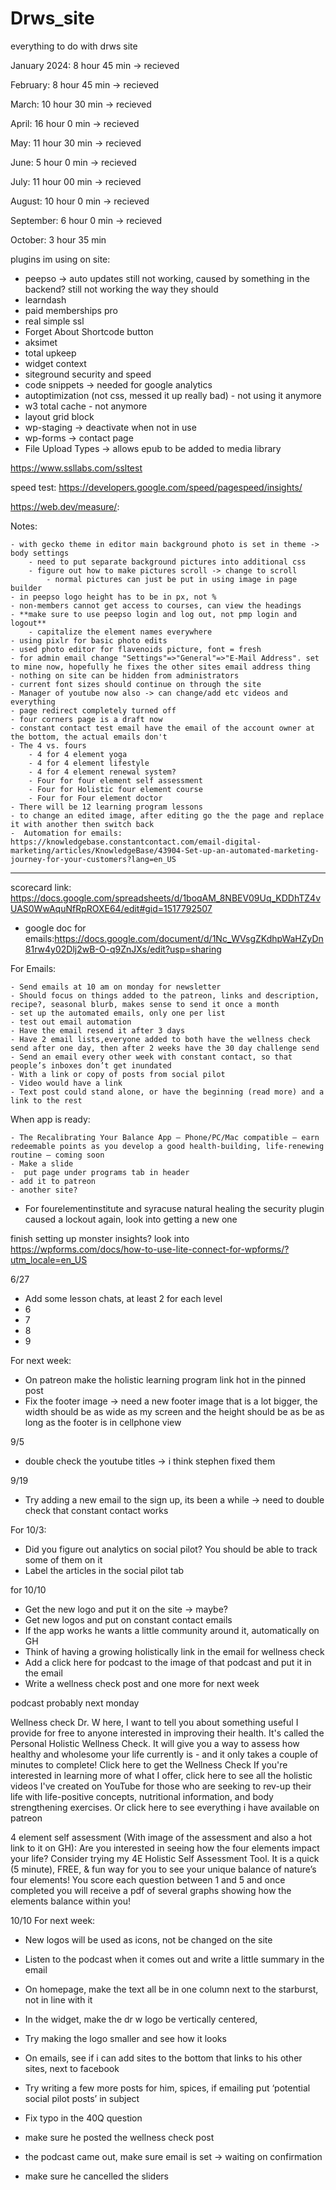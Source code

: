 # Drws_site
everything to do with drws site

January 2024: 8 hour 45 min -> recieved

February: 8 hour 45 min -> recieved

March: 10 hour 30 min -> recieved

April: 16 hour 0 min -> recieved

May: 11 hour 30 min -> recieved

June: 5 hour 0 min -> recieved

July: 11 hour 00 min -> recieved

August: 10 hour 0 min -> recieved

September: 6 hour 0 min -> recieved

October:  3 hour 35 min

plugins im using on site:

- peepso -> auto updates still not working, caused by something in the backend? still not working the way they should
- learndash 
- paid memberships pro
- real simple ssl 
- Forget About Shortcode button 
- aksimet
- total upkeep
- widget context
- siteground security and speed
- code snippets -> needed for google analytics
- autoptimization (not css, messed it up really bad) - not using it anymore
- w3 total cache - not anymore
- layout grid block
- wp-staging -> deactivate when not in use
- wp-forms -> contact page
- File Upload Types -> allows epub to be added to media library

https://www.ssllabs.com/ssltest


speed test:
https://developers.google.com/speed/pagespeed/insights/

https://web.dev/measure/:

Notes:

	- with gecko theme in editor main background photo is set in theme -> body settings
		- need to put separate background pictures into additional css
		- figure out how to make pictures scroll -> change to scroll
			- normal pictures can just be put in using image in page builder
	- in peepso logo height has to be in px, not %
	- non-members cannot get access to courses, can view the headings 
	- **make sure to use peepso login and log out, not pmp login and logout**
		- capitalize the element names everywhere
	- using pixlr for basic photo edits
	- used photo editor for flavenoids picture, font = fresh
	- for admin email change "Settings"=>"General"=>"E-Mail Address". set to mine now, hopefully he fixes the other sites email address thing
	- nothing on site can be hidden from administrators
	- current font sizes should continue on through the site
	- Manager of youtube now also -> can change/add etc videos and everything
	- page redirect completely turned off
	- four corners page is a draft now
 	- constant contact test email have the email of the account owner at the bottom, the actual emails don't
	- The 4 vs. fours
		- 4 for 4 element yoga
		- 4 for 4 element lifestyle
		- 4 for 4 element renewal system?
		- Four for four element self assessment
		- Four for Holistic four element course
		- Four for Four element doctor
 	- There will be 12 learning program lessons
  	- to change an edited image, after editing go the the page and replace it with another then switch back
  	-  Automation for emails:	https://knowledgebase.constantcontact.com/email-digital-marketing/articles/KnowledgeBase/43904-Set-up-an-automated-marketing-journey-for-your-customers?lang=en_US 

--------------------------------------------------------

scorecard link:
https://docs.google.com/spreadsheets/d/1boqAM_8NBEV09Uq_KDDhTZ4vUAS0WwAquNfRpROXE64/edit#gid=1517792507

- google doc for emails:https://docs.google.com/document/d/1Nc_WVsgZKdhpWaHZyDn81rw4y02Dlj2wB-O-q9ZnJXs/edit?usp=sharing

For Emails:

	- Send emails at 10 am on monday for newsletter
	- Should focus on things added to the patreon, links and description, recipe?, seasonal blurb, makes sense to send it once a month
 	- set up the automated emails, only one per list
	- test out email automation
	- Have the email resend it after 3 days
	- Have 2 email lists,everyone added to both have the wellness check send after one day, then after 2 weeks have the 30 day challenge send
	- Send an email every other week with constant contact, so that people’s inboxes don’t get inundated 
	- With a link or copy of posts from social pilot 
	- Video would have a link
	- Text post could stand alone, or have the beginning (read more) and a link to the rest


When app is ready:

	- The Recalibrating Your Balance App – Phone/PC/Mac compatible – earn redeemable points as you develop a good health-building, life-renewing routine – coming soon
	- Make a slide
	-  put page under programs tab in header
 	- add it to patreon
  	- another site?

 
- For fourelementinstitute and syracuse natural healing the security plugin caused a lockout again, look into getting a new one

finish setting up monster insights?
look into https://wpforms.com/docs/how-to-use-lite-connect-for-wpforms/?utm_locale=en_US

6/27
- Add some lesson chats, at least 2 for each level
- 	6
- 	7
- 	8
- 	9

For next week:

- On patreon make the holistic learning program link hot in the pinned post
- Fix the footer image -> need a new footer image that is a lot bigger, the width should be as wide as my screen and the height should be as be as long as the footer is in cellphone view




9/5

- double check the youtube titles -> i think stephen fixed them



9/19
- Try adding a new email to the sign up, its been a while -> need to double check that constant contact works



For 10/3:
- Did you figure out analytics on social pilot? You should be able to track some of them on it
- Label the articles in the social pilot tab

for 10/10
- Get the new logo and put it on the site -> maybe?
- Get new logos and put on constant contact emails
- If the app works he wants a little community around it, automatically on GH
- Think of having a growing holistically link in the email for wellness check
- Add a click here for podcast to the image of that podcast and put it in the email
- Write a wellness check post and one more for next week


podcast probably next monday

Wellness check
Dr. W here, I want to tell you about something useful I provide for free to anyone interested in improving their health.
It's called the Personal Holistic Wellness Check. It will give you a way to assess how healthy and wholesome your life currently is - and it only takes a couple of minutes to complete! Click here to get the Wellness Check
If you're interested in learning more of what I offer, click here to see all the holistic videos I've created on YouTube for those who are seeking to rev-up their life with life-positive concepts, nutritional information, and body strengthening exercises.﻿
Or click here to see everything i have available on patreon


4 element self assessment (With image of the assessment and also a hot link to it on GH):
Are you interested in seeing how the four elements impact your life? Consider trying my 4E Holistic Self Assessment Tool.  It is a quick (5 minute), FREE, & fun way for you to see your unique balance of nature’s four elements! You score each question between 1 and 5 and once completed you will receive a pdf of several graphs showing how the elements balance within you!




10/10
For next week:
- New logos will be used as icons, not be changed on the site
- Listen to the podcast when it comes out and write a little summary in the email
- On homepage, make the text all be in one column next to the starburst, not in line with it
- In the widget, make the dr w logo be vertically centered, 
- Try making the logo smaller and see how it looks
- On emails, see if i can add sites to the bottom that links to his other sites, next to facebook
- Try writing a few more posts for him, spices, if emailing put ‘potential social pilot posts’ in subject
- Fix typo in the 40Q question
- make sure he posted the wellness check post





- the podcast came out, make sure email is set -> waiting on confirmation
- make sure he cancelled the sliders
